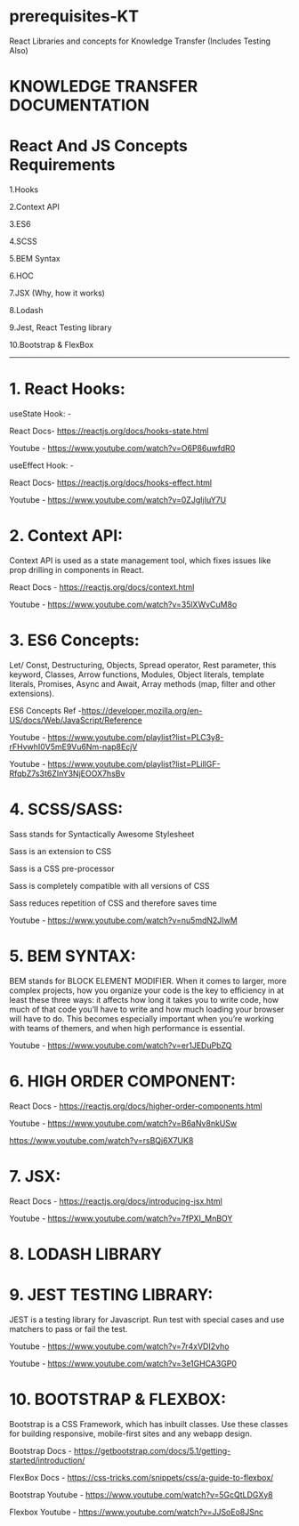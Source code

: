 # prerequisites-KT

React Libraries and concepts for Knowledge Transfer (Includes Testing Also)

# KNOWLEDGE TRANSFER DOCUMENTATION

# React And JS Concepts Requirements

1.Hooks

2.Context API

3.ES6

4.SCSS

5.BEM Syntax

6.HOC

7.JSX (Why, how it works)

8.Lodash

9.Jest, React Testing library

10.Bootstrap & FlexBox

---

# 1. React Hooks:

useState Hook: -

React Docs- https://reactjs.org/docs/hooks-state.html

Youtube - https://www.youtube.com/watch?v=O6P86uwfdR0

useEffect Hook: -

React Docs- https://reactjs.org/docs/hooks-effect.html

Youtube - https://www.youtube.com/watch?v=0ZJgIjIuY7U

# 2. Context API:

Context API is used as a state management tool, which fixes issues like prop drilling in components in React.

React Docs - https://reactjs.org/docs/context.html

Youtube - https://www.youtube.com/watch?v=35lXWvCuM8o

# 3. ES6 Concepts:

Let/ Const, Destructuring, Objects, Spread operator, Rest parameter, this keyword, Classes, Arrow functions, Modules, Object literals, template literals, Promises, Async and Await, Array methods (map, filter and other extensions).

ES6 Concepts Ref -https://developer.mozilla.org/en-US/docs/Web/JavaScript/Reference

Youtube - https://www.youtube.com/playlist?list=PLC3y8-rFHvwhI0V5mE9Vu6Nm-nap8EcjV

Youtube - https://www.youtube.com/playlist?list=PLillGF-RfqbZ7s3t6ZInY3NjEOOX7hsBv

# 4. SCSS/SASS:

Sass stands for Syntactically Awesome Stylesheet

Sass is an extension to CSS

Sass is a CSS pre-processor

Sass is completely compatible with all versions of CSS

Sass reduces repetition of CSS and therefore saves time

Youtube - https://www.youtube.com/watch?v=nu5mdN2JIwM

# 5. BEM SYNTAX:

BEM stands for BLOCK ELEMENT MODIFIER. When it comes to larger, more complex projects, how you organize your code is the key to efficiency in at least these three ways: it affects how long it takes you to write code, how much of that code you’ll have to write and how much loading your browser will have to do. This becomes especially important when you’re working with teams of themers, and when high performance is essential.

Youtube - https://www.youtube.com/watch?v=er1JEDuPbZQ

# 6. HIGH ORDER COMPONENT:

React Docs - https://reactjs.org/docs/higher-order-components.html

Youtube - https://www.youtube.com/watch?v=B6aNv8nkUSw

https://www.youtube.com/watch?v=rsBQj6X7UK8

# 7. JSX:

React Docs - https://reactjs.org/docs/introducing-jsx.html

Youtube - https://www.youtube.com/watch?v=7fPXI_MnBOY

# 8. LODASH LIBRARY

# 9. JEST TESTING LIBRARY:

JEST is a testing library for Javascript. Run test with special cases and use matchers to pass or fail the test.

Youtube - https://www.youtube.com/watch?v=7r4xVDI2vho

Youtube - https://www.youtube.com/watch?v=3e1GHCA3GP0

# 10. BOOTSTRAP & FLEXBOX:

Bootstrap is a CSS Framework, which has inbuilt classes. Use these classes for building responsive, mobile-first sites and any webapp design.

Bootstrap Docs - https://getbootstrap.com/docs/5.1/getting-started/introduction/

FlexBox Docs - https://css-tricks.com/snippets/css/a-guide-to-flexbox/

Bootstrap Youtube - https://www.youtube.com/watch?v=5GcQtLDGXy8

Flexbox Youtube - https://www.youtube.com/watch?v=JJSoEo8JSnc
